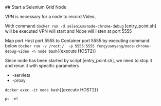 ## Start a Selenium Grid Node

VPN is necessary for a node to record Video, 

With command
`docker run -d selenium/node-chrome-debug`
[entry_point.sh] will be executed
VPN will start and Ndoe will listen at port 5555

Map port Host port 5555 to Container port 5555 by executing command below
`docker run -v /root:/  -p 5555:5555 fengyuanyang/node-chrome-debug-video -n node bash`{{execute HOST2}}

Since node has been started by script [entry_point.sh], we need to stop it and rerun it with specific parameters
* -servlets
* -proxy

`docker exec -it node bash`{{execute HOST2}}

`ps -ef`
